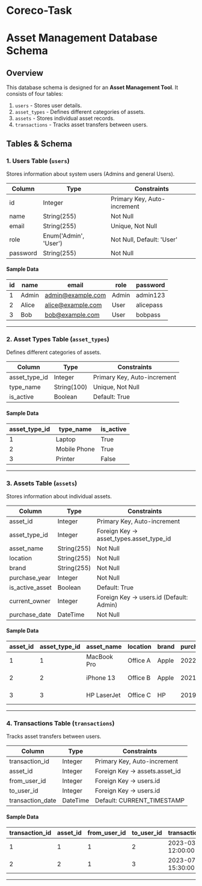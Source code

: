﻿# Coreco-Task
# Asset Management Database Schema

## Overview
This database schema is designed for an **Asset Management Tool**. It consists of four tables:
1. `users` - Stores user details.
2. `asset_types` - Defines different categories of assets.
3. `assets` - Stores individual asset records.
4. `transactions` - Tracks asset transfers between users.

## Tables & Schema

### 1. Users Table (`users`)
Stores information about system users (Admins and general Users).

| Column  | Type        | Constraints               |
|---------|------------|---------------------------|
| id      | Integer    | Primary Key, Auto-increment |
| name    | String(255) | Not Null                  |
| email   | String(255) | Unique, Not Null          |
| role    | Enum('Admin', 'User') | Not Null, Default: 'User' |
| password | String(255) | Not Null                  |

#### **Sample Data**
| id | name   | email              | role  | password   |
|----|--------|--------------------|-------|------------|
| 1  | Admin  | admin@example.com  | Admin | admin123   |
| 2  | Alice  | alice@example.com  | User  | alicepass  |
| 3  | Bob    | bob@example.com    | User  | bobpass    |

---

### 2. Asset Types Table (`asset_types`)
Defines different categories of assets.

| Column       | Type         | Constraints                 |
|-------------|------------|---------------------------|
| asset_type_id | Integer  | Primary Key, Auto-increment |
| type_name   | String(100) | Unique, Not Null            |
| is_active   | Boolean     | Default: True              |

#### **Sample Data**
| asset_type_id | type_name      | is_active |
|--------------|--------------|-----------|
| 1            | Laptop       | True      |
| 2            | Mobile Phone | True      |
| 3            | Printer      | False     |

---

### 3. Assets Table (`assets`)
Stores information about individual assets.

| Column          | Type        | Constraints                     |
|----------------|------------|---------------------------------|
| asset_id       | Integer    | Primary Key, Auto-increment    |
| asset_type_id  | Integer    | Foreign Key -> asset_types.asset_type_id |
| asset_name     | String(255) | Not Null                        |
| location      | String(255) | Not Null                        |
| brand         | String(255) | Not Null                        |
| purchase_year | Integer     | Not Null                        |
| is_active_asset | Boolean    | Default: True                  |
| current_owner | Integer     | Foreign Key -> users.id (Default: Admin) |
| purchase_date | DateTime    | Not Null                        |

#### **Sample Data**
| asset_id | asset_type_id | asset_name       | location   | brand  | purchase_year | is_active_asset | current_owner | purchase_date        |
|----------|--------------|-----------------|------------|--------|---------------|----------------|---------------|----------------------|
| 1        | 1            | MacBook Pro     | Office A   | Apple  | 2022          | True           | 2             | 2023-02-15 10:00:00  |
| 2        | 2            | iPhone 13       | Office B   | Apple  | 2021          | True           | 3             | 2022-06-20 09:30:00  |
| 3        | 3            | HP LaserJet     | Office C   | HP     | 2019          | False          | 1             | 2020-11-10 14:45:00  |

---

### 4. Transactions Table (`transactions`)
Tracks asset transfers between users.

| Column            | Type      | Constraints                     |
|------------------|----------|---------------------------------|
| transaction_id   | Integer  | Primary Key, Auto-increment    |
| asset_id        | Integer  | Foreign Key -> assets.asset_id |
| from_user_id    | Integer  | Foreign Key -> users.id        |
| to_user_id      | Integer  | Foreign Key -> users.id        |
| transaction_date | DateTime | Default: CURRENT_TIMESTAMP     |

#### **Sample Data**
| transaction_id | asset_id | from_user_id | to_user_id | transaction_date       |
|---------------|---------|-------------|-----------|----------------------|
| 1             | 1       | 1           | 2         | 2023-03-01 12:00:00  |
| 2             | 2       | 1           | 3         | 2023-07-05 15:30:00  |

---


